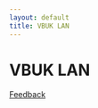 ```yaml
---
layout: default
title: VBUK LAN
---
```

# VBUK LAN
<a data-nolt="button" href="https://vbuklan.nolt.io">Feedback</a><script async src="https://cdn.nolt.io/widgets.js"></script>
